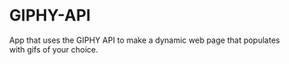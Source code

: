 # GIPHY-API


App that uses the GIPHY API to make a dynamic web page that populates with gifs of your choice.
